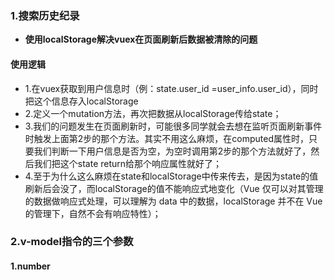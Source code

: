 ### 1.搜索历史纪录
- **使用localStorage解决vuex在页面刷新后数据被清除的问题**

#### 使用逻辑
- 1.在vuex获取到用户信息时（例：state.user_id =user_info.user_id），同时把这个信息存入localStorage
- 2.定义一个mutation方法，再次把数据从localStorage传给state；
- 3.我们的问题发生在页面刷新时，可能很多同学就会去想在监听页面刷新事件时触发上面第2步的那个方法。其实不用这么麻烦，在computed属性时，只要我们判断一下用户信息是否为空，为空时调用第2步的那个方法就好了，然后我们把这个state return给那个响应属性就好了；
- 4.至于为什么这么麻烦在state和localStorage中传来传去，是因为state的值刷新后会没了，而localStorage的值不能响应式地变化（Vue 仅可以对其管理的数据做响应式处理，可以理解为 data 中的数据，localStorage 并不在 Vue 的管理下，自然不会有响应特性）；

### 2.v-model指令的三个参数
#### 1.number
